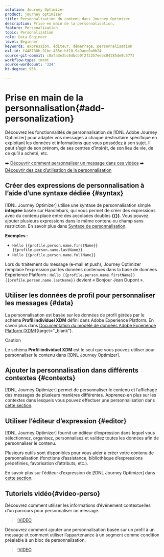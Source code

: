 ```yaml
---
solution: Journey Optimizer
product: journey optimizer
title: Personnalisation du contenu dans Journey Optimizer
description: Prise en main de la personnalisation.
feature: Personalization
topic: Personalization
role: Data Engineer
level: Beginner
keywords: expression, éditeur, démarrage, personnalisation
exl-id: f448780b-91bc-455e-bf10-9a9aee0a0b24
source-git-commit: c0afa3e2bc6dbcb0f2f2357eebc04285de8c5773
workflow-type: tm+mt
source-wordcount: '324'
ht-degree: 95%

---
```


# Prise en main de la personnalisation{#add-personalization}

Découvrez les fonctionnalités de personnalisation de [!DNL Adobe Journey Optimizer] pour adapter vos messages à chaque destinataire spécifique en exploitant les données et informations que vous possédez à son sujet. Il peut s’agir de son prénom, de ses centres d’intérêt, de son lieu de vie, de ce qu’il a acheté, etc.

➡️ [Découvrir comment personnaliser un message dans ces vidéos](#video-perso)
➡️ [Découvrir des cas d’utilisation de la personnalisation](personalization-use-case.md)

## Créer des expressions de personnalisation à l’aide d’une syntaxe dédiée {#syntax}

[!DNL Journey Optimizer] utilise une syntaxe de personnalisation simple **intégrée** basée sur Handlebars, qui vous permet de créer des expressions avec du contenu placé entre des accolades doubles **{{}}**. Vous pouvez ajouter plusieurs expressions dans le même contenu ou champ sans restriction. En savoir plus dans [Syntaxe de personnalisation](personalization-syntax.md).

**Exemples :**

* `Hello {{profile.person.name.firstName}} {{profile.person.name.lastName}}`
* `Hello {{profile.person.name.fullName}}`

Lors du traitement du message (e-mail et push), Journey Optimizer remplace l’expression par les données contenues dans la base de données Experience Platform : `Hello {{profile.person.name.firstName}} {{profile.person.name.lastName}}` devient « Bonjour Jean Dupont ».

## Utiliser les données de profil pour personnaliser les messages {#data}

La personnalisation est basée sur les données de profil gérées par le schéma **Profil individuel XDM** défini dans Adobe Experience Platform. En savoir plus dans [Documentation du modèle de données Adobe Experience Platform (XDM)](https://experienceleague.adobe.com/docs/experience-platform/xdm/home.html?lang=fr){target="_blank"}.

>[!CAUTION]
>Le schéma **Profil individuel XDM** est le seul que vous pouvez utiliser pour personnaliser le contenu dans [!DNL Journey Optimizer].

## Ajouter la personnalisation dans différents contextes {#contexts}

[!DNL Journey Optimizer] permet de personnaliser le contenu et l’affichage des messages de plusieurs manières différentes. Apprenez-en plus sur les contextes dans lesquels vous pouvez effectuer une personnalisation dans [cette section](personalization-contexts.md).

## Utiliser l’éditeur d’expression {#editor}

[!DNL Journey Optimizer] fournit un éditeur d’expression dans lequel vous sélectionnez, organisez, personnalisez et validez toutes les données afin de personnaliser le contenu.

Plusieurs outils sont disponibles pour vous aider à créer votre contenu de personnalisation (fonctions d’assistance, bibliothèque d’expressions prédéfinies, favorisation d’attributs, etc.).

En savoir plus sur l’éditeur d’expression de [!DNL Journey Optimizer] dans [cette section](personalization-build-expressions.md).

## Tutoriels vidéo{#video-perso}

Découvrez comment utiliser les informations d’événement contextuelles d’un parcours pour personnaliser un message.

>[!VIDEO](https://video.tv.adobe.com/v/334165?quality=12)

Découvrez comment ajouter une personnalisation basée sur un profil à un message et comment utiliser l’appartenance à un segment comme condition préalable à un bloc de personnalisation.

>[!VIDEO](https://video.tv.adobe.com/v/334078?quality=12)
